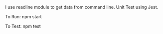 
I use readline module to get data from command line.
Unit Test using Jest.

To Run: npm start

To Test: npm test